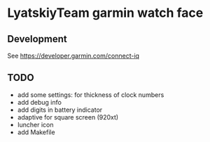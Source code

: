 # LyatskiyTeam garmin watch face

## Development

See https://developer.garmin.com/connect-iq

## TODO
- add some settings: for thickness of clock numbers
- add debug info
- add digits in battery indicator
- adaptive for square screen (920xt)
- luncher icon
- add Makefile